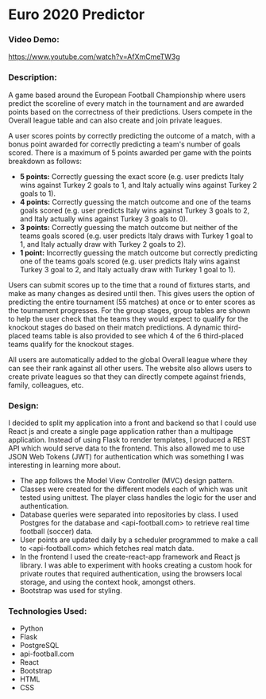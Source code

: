 # Euro 2020 Predictor
### Video Demo:  
<https://www.youtube.com/watch?v=AfXmCmeTW3g>

### Description:  
A game based around the European Football Championship where users predict the scoreline of every match in the tournament and are awarded points based on the correctness of their predictions. Users compete in the Overall league table and can also create and join private leagues.  

A user scores points by correctly predicting the outcome of a match, with a bonus point awarded for correctly predicting a team's number of goals scored. There is a maximum of 5 points awarded per game with the points breakdown as follows:
- **5 points:** Correctly guessing the exact score (e.g. user predicts Italy wins against Turkey 2 goals to 1, and Italy actually wins against Turkey 2 goals to 1).
- **4 points:** Correctly guessing the match outcome and one of the teams goals scored (e.g. user predicts Italy wins against Turkey 3 goals to 2, and Italy actually wins against Turkey 3 goals to 0).
- **3 points:** Correctly guessing the match outcome but neither of the teams goals scored (e.g. user predicts Italy draws with Turkey 1 goal to 1, and Italy actually draw with Turkey 2 goals to 2).
- **1 point:** Incorrectly guessing the match outcome but correctly predicting one of the teams goals scored (e.g. user predicts Italy wins against Turkey 3 goal to 2, and Italy actually draw with Turkey 1 goal to 1).

Users can submit scores up to the time that a round of fixtures starts, and make as many changes as desired until then. This gives users the option of predicting the entire tournament (55 matches) at once or to enter scores as the tournament progresses. For the group stages, group tables are shown to help the user check that the teams they would expect to qualify for the knockout stages do based on their match predictions. A dynamic third-placed teams table is also provided to see which 4 of the 6 third-placed teams qualify for the knockout stages.  

All users are automatically added to the global Overall league where they can see their rank against all other users. The website also allows users to create private leagues so that they can directly compete against friends, family, colleagues, etc.  

### Design:  
I decided to split my application into a front and backend so that I could use React js and create a single page application rather than a multipage application. Instead of using Flask to render templates, I produced a REST API which would serve data to the frontend. This also allowed me to use JSON Web Tokens (JWT) for authentication which was something I was interesting in learning more about.  
- The app follows the Model View Controller (MVC) design pattern.
- Classes were created for the different models each of which was unit tested using unittest. The player class handles the logic for the user and authentication.
- Database queries were separated into repositories by class. I used Postgres for the database and <api-football.com> to retrieve real time football (soccer) data.
- User points are updated daily by a scheduler programmed to make a call to <api-football.com> which fetches real match data.
- In the frontend I used the create-react-app framework and React js library. I was able to experiment with hooks creating a custom hook for private routes that required authentication, using the browsers local storage, and using the context hook, amongst others.
- Bootstrap was used for styling.

### Technologies Used:
- Python
- Flask
- PostgreSQL
- api-football.com
- React
- Bootstrap
- HTML
- CSS

### 
